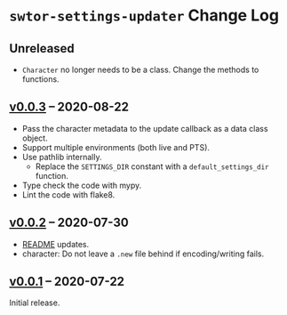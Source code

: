 # `swtor-settings-updater` Change Log

## Unreleased

* `Character` no longer needs to be a class. Change the methods to functions.

## [v0.0.3](https://github.com/ion1/swtor-settings-updater/releases/tag/v0.0.3) – 2020-08-22

* Pass the character metadata to the update callback as a data class object.
* Support multiple environments (both live and PTS).
* Use pathlib internally.
  * Replace the `SETTINGS_DIR` constant with a `default_settings_dir` function.
* Type check the code with mypy.
* Lint the code with flake8.

## [v0.0.2](https://github.com/ion1/swtor-settings-updater/releases/tag/v0.0.2) – 2020-07-30

* [README](README.md) updates.
* character: Do not leave a `.new` file behind if encoding/writing fails.

## [v0.0.1](https://github.com/ion1/swtor-settings-updater/releases/tag/v0.0.1) – 2020-07-22

Initial release.
